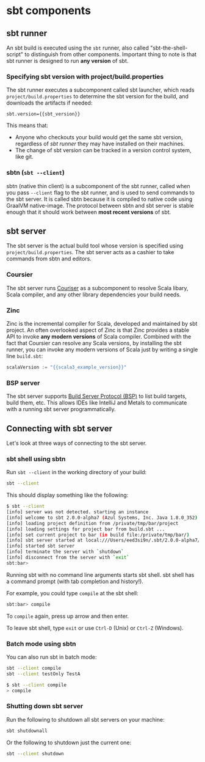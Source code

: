 sbt components
==============

sbt runner
----------

An sbt build is executed using the `sbt` runner, also called "sbt-the-shell-script" to distinguish from other components. Important thing to note is that sbt runner is designed to run **any version** of sbt.

### Specifying sbt version with project/build.properties

The sbt runner executes a subcomponent called sbt launcher, which reads `project/build.properties` to determine the sbt version for the build, and downloads the artifacts if needed:

```
sbt.version={{sbt_version}}
```

This means that:

- Anyone who checkouts your build would get the same sbt version, regardless of *sbt runner* they may have installed on their machines.
- The change of sbt version can be tracked in a version control system, like git.

### sbtn (`sbt --client`)

sbtn (native thin client) is a subcomponent of the sbt runner, called when you pass `--client` flag to the sbt runner, and is used to send commands to the sbt server. It is called sbtn because it is compiled to native code using GraalVM native-image. The protocol between sbtn and sbt server is stable enough that it should work between **most recent versions** of sbt.

sbt server
----------

The sbt server is the actual build tool whose version is specified using `project/build.properties`. The sbt server acts as a cashier to take commands from sbtn and editors.

### Coursier

The sbt server runs [Couriser][coursier] as a subcomponent to resolve Scala libary, Scala compiler, and any other library dependencies your build needs.

### Zinc

Zinc is the incremental compiler for Scala, developed and maintained by sbt project.
An often overlooked aspect of Zinc is that Zinc provides a stable API to invoke **any modern versions** of Scala compiler. Combined with the fact that Coursier can resolve any Scala versions, by installing the sbt runner, you can invoke any modern versions of Scala just by writing a single line `build.sbt`:

```scala
scalaVersion := "{{scala3_example_version}}"
```

### BSP server

The sbt server supports [Build Server Protocol (BSP)](https://build-server-protocol.github.io/) to list build targets, build them, etc.
This allows IDEs like IntelliJ and Metals to communicate with a running sbt server programmatically.

Connecting with sbt server
--------------------------

Let's look at three ways of connecting to the sbt server.

### sbt shell using sbtn

Run `sbt --client` in the working directory of your build:

```bash
sbt --client
```

This should display something like the following:

```bash
$ sbt --client
[info] server was not detected. starting an instance
[info] welcome to sbt 2.0.0-alpha7 (Azul Systems, Inc. Java 1.8.0_352)
[info] loading project definition from /private/tmp/bar/project
[info] loading settings for project bar from build.sbt ...
[info] set current project to bar (in build file:/private/tmp/bar/)
[info] sbt server started at local:///Users/eed3si9n/.sbt/2.0.0-alpha7/server/d0ac1409c0117a949d47/sock
[info] started sbt server
[info] terminate the server with `shutdown`
[info] disconnect from the server with `exit`
sbt:bar>
```

Running sbt with no command line arguments starts sbt shell. sbt shell has a command prompt (with tab completion and history!).

For example, you could type `compile` at the sbt shell:

```bash
sbt:bar> compile
```

To `compile` again, press up arrow and then enter.

To leave sbt shell, type `exit` or use `Ctrl-D` (Unix) or `Ctrl-Z` (Windows).

### Batch mode using sbtn

You can also run sbt in batch mode:

```bash
sbt --client compile
sbt --client testOnly TestA
```

```bash
$ sbt --client compile
> compile
```

### Shutting down sbt server

Run the following to shutdown all sbt servers on your machine:

```bash
sbt shutdownall
```

Or the following to shutdown just the current one:

```bash
sbt --client shutdown
```

  [coursier]: https://get-coursier.io/
